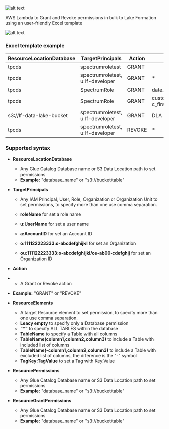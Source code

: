 ![alt text](https://i.ibb.co/bF3Ts2F/excel-to-lf-logo.png)

 AWS Lambda to Grant and Revoke permissions in bulk to Lake Formation using an user-friendly Excel template

![alt text](https://i.ibb.co/xXgGv2Q/excel-to-lf-process.png")

### Excel template example

| ResourceLocationDatabase | TargetPrincipals | Action | ResourceElements | ResourcePermissions	| ResourceGrantPermissions |
| --- | --- | --- | --- | --- | --- |
|tpcds	|spectrumroletest	|GRANT|		|CT,A,DR| |	
|tpcds	|spectrumroletest, u:lf-developer	|GRANT|	*	|S,I,U,DR|S,I,U,DR|
|tpcds	|SpectrumRole|	GRANT	|date_dim,time_dim,ship_mode|	*	| |
|tpcds	|SpectrumRole|	GRANT	|customer(-c_first_name,c_last_name,c_email_address)|	S	| |
|s3://lf-data-lake-bucket|spectrumroletest, u:lf-developer	|GRANT	|	DLA	| |
|tpcds	|spectrumroletest, u:lf-developer	|REVOKE|	*	|S,I,U,DR	|S,I,U,DR |

### Supported syntax

* **ResourceLocationDatabase** 
  * Any Glue Catalog Database name or S3 Data Location path to set permissions
  * **Example:** "database_name" or "s3://bucket/table"
* **TargetPrincipals**
  * Any IAM Principal, User, Role, Organization or Organization Unit to set permissions, to specify more than one use comma separation.

  * **roleName** for set a role name
  * **u:UserName** for set a user name
  * **a:AccountID** for set an Account ID
  * **o:111122223333:o-abcdefghijkl** for set an Organization
  * **ou:111122223333:o-abcdefghijkl/ou-ab00-cdefghij** for set an Organization ID
 
* **Action**
*   * A Grant or Revoke action
  * **Example:** "GRANT" or "REVOKE"
  
* **ResourceElements**
  * A target Resource element to set permission, to specify more than one use comma separation.
  * **Leacy empty** to specify only a Database permission
  * **"*"** to specify ALL TABLES within the database
  * **TableName** to specify a Table with all columns
  * **TableName(column1,column2,column3)** to include a Table with included list of columns
  * **TableName(-column1,column2,column3)** to include a Table with excluded list of columns, the diference is the "-" symbol
  * **TagKey:TagValue** to set a Tag with Key:Value

* **ResourcePermissions**
  * Any Glue Catalog Database name or S3 Data Location path to set permissions
  * **Example:** "database_name" or "s3://bucket/table"
* **ResourceGrantPermissions**
  * Any Glue Catalog Database name or S3 Data Location path to set permissions
  * **Example:** "database_name" or "s3://bucket/table"














